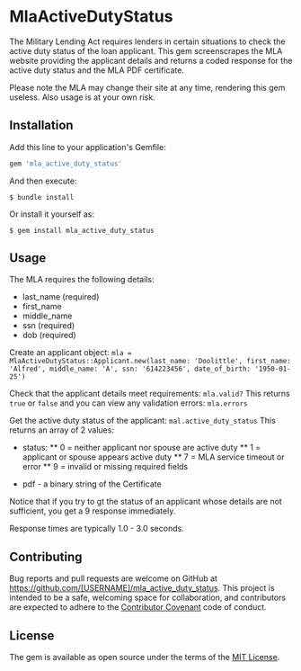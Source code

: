 # MlaActiveDutyStatus

The Military Lending Act requires lenders in certain situations to check the active duty status of the loan applicant. 
This gem screenscrapes the MLA website providing the applicant details and returns a coded response for the active duty status
and the MLA PDF certificate.

Please note the MLA may change their site at any time, rendering this gem useless. 
Also usage is at your own risk.

## Installation

Add this line to your application's Gemfile:

```ruby
gem 'mla_active_duty_status'
```

And then execute:

    $ bundle install

Or install it yourself as:

    $ gem install mla_active_duty_status

## Usage

The MLA requires the following details:
* last_name (required)
* first_name 
* middle_name
* ssn (required)
* dob (required)

Create an applicant object:
`mla = MlaActiveDutyStatus::Applicant.new(last_name: 'Doolittle', first_name: 'Alfred', middle_name: 'A', ssn: '614223456', date_of_birth: '1950-01-25')`

Check that the applicant details meet requirements:
`mla.valid?`
This returns `true` or `false` and you can view any validation errors:
`mla.errors`

Get the active duty status of the applicant:
`mal.active_duty_status`
This returns an array of 2 values:
* status:
**  0 = neither applicant nor spouse are active duty
** 1 = applicant or spouse appears active duty
** 7 = MLA service timeout or error
** 9 = invalid or missing required fields

* pdf - a binary string of the Certificate

Notice that if you try to gt the status of an applicant whose details are not sufficient, you get a 9 response immediately.

Response times are typically 1.0 - 3.0 seconds.

## Contributing

Bug reports and pull requests are welcome on GitHub at https://github.com/[USERNAME]/mla_active_duty_status. This project is intended to be a safe, welcoming space for collaboration, and contributors are expected to adhere to the [Contributor Covenant](http://contributor-covenant.org) code of conduct.


## License

The gem is available as open source under the terms of the [MIT License](http://opensource.org/licenses/MIT).

